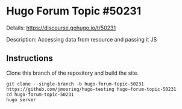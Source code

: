 # Hugo Forum Topic #50231

Details: <https://discourse.gohugo.io/t/50231>

Description: Accessing data from resource and passing it JS

## Instructions

Clone this branch of the repository and build the site.

```text
git clone --single-branch -b hugo-forum-topic-50231 https://github.com/jmooring/hugo-testing hugo-forum-topic-50231
cd hugo-forum-topic-50231
hugo server
```
